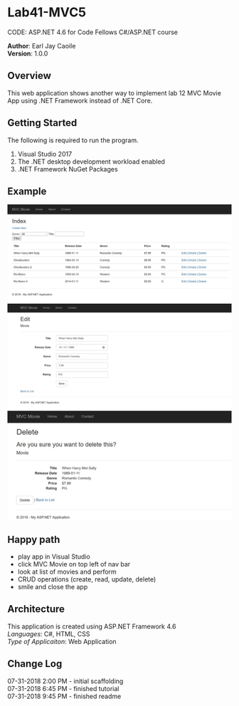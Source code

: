 # Lab41-MVC5
CODE: ASP.NET 4.6 for Code Fellows C#/ASP.NET course

**Author**: Earl Jay Caoile <br />
**Version**: 1.0.0

## Overview
This web application shows another way to implement lab 12 MVC Movie App 
using .NET Framework instead of .NET Core. 

## Getting Started
The following is required to run the program.
1. Visual Studio 2017 
2. The .NET desktop development workload enabled
3. .NET Framework NuGet Packages

## Example
![Lab 41 Screenshot 1](./Lab41-SS1.jpg)
![Lab 41 Screenshot 2](./Lab41-SS2.jpg)
![Lab 41 Screenshot 3](./Lab41-SS3.jpg)

## Happy path
- play app in Visual Studio
- click MVC Movie on top left of nav bar
- look at list of movies and perform 
- CRUD operations (create, read, update, delete)
- smile and close the app

## Architecture
This application is created using ASP.NET Framework 4.6 <br />
*Languages*: C#, HTML, CSS <br />
*Type of Applicaiton*: Web Application <br />

## Change Log
07-31-2018 2:00 PM - initial scaffolding <br />
07-31-2018 6:45 PM - finished tutorial <br />
07-31-2018 9:45 PM - finished readme <br />
